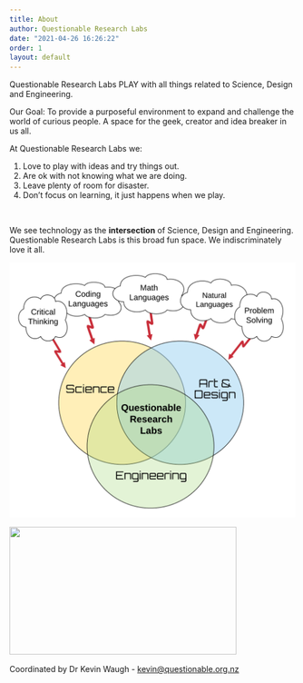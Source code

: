 ```yaml
---
title: About
author: Questionable Research Labs
date: "2021-04-26 16:26:22"
order: 1
layout: default
---
```


Questionable Research Labs PLAY with all things related to Science, Design and Engineering.

Our Goal: To provide a purposeful environment to expand and challenge the world of curious people. A space for the geek, creator and idea breaker in us all.

At Questionable Research Labs we:

1. Love to play with ideas and try things out.
2. Are ok with not knowing what we are doing.
3. Leave plenty of room for disaster.
4. Don’t focus on learning, it just happens when we play.

<br>

We see technology as the **intersection** of Science, Design and Engineering. Questionable Research Labs is this broad fun space. We indiscriminately love it all.

![Questionable Research Labs Model](/info-page-assets/about/QRL_SciTech_Art.png)

<div class="video"><a href="https://technohackers.org/about/?wvideo=lz5s3apywy"><img src="https://embed-fastly.wistia.com/deliveries/bfe530bae701388a6281a5b1f37293c30b9a3fe7.jpg?image_play_button_size=2x&amp;image_crop_resized=960x540&amp;image_play_button=1&amp;image_play_button_color=007ed1e0" width="400" height="225" style="width: 400px; height: 225px;"></a></div>

Coordinated by Dr Kevin Waugh \- [kevin@questionable.org.nz](kevin@questionable.org.nz)
